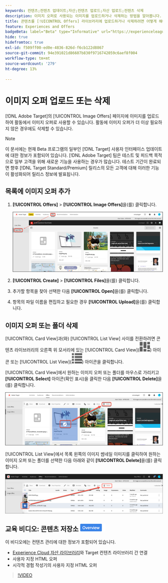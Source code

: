 ```yaml
---
keywords: 컨텐츠;컨텐츠 업데이트;자산;컨텐츠 업로드;자산 업로드;컨텐츠 삭제
description: 이미지 오퍼로 사용되는 이미지를 업로드하거나 삭제하는 방법을 알아봅니다.
title: 콘텐츠를 [!UICONTROL Offers] 라이브러리에 업로드하거나 삭제하려면 어떻게 해야 합니까?
feature: Experiences and Offers
badgeBeta: label="Beta" type="Informative" url="https://experienceleague.adobe.com/docs/target/using/introduction/intro.html#beta newtab=true" tooltip=" [!DNL Adobe Target]의 Beta 기능"
hide: true
hidefromtoc: true
exl-id: f509ff00-ed0e-4836-826d-f6cb122d8867
source-git-commit: 94e391021d86607b830f9716742059c6aef8f004
workflow-type: tm+mt
source-wordcount: '279'
ht-degree: 13%

---
```


# 이미지 오퍼 업로드 또는 삭제

[!DNL Adobe Target]의 [!UICONTROL Image Offers] 페이지에 이미지를 업로드하여 활동에서 이미지 오퍼로 사용할 수 있습니다. 활동에 이미지 오퍼가 더 이상 필요하지 않은 경우에도 삭제할 수 있습니다.

>[!NOTE]
>
>이 문서에는 현재 Beta 프로그램의 일부인 [!DNL Target] 사용자 인터페이스 업데이트에 대한 정보가 포함되어 있습니다. [!DNL Adobe Target] 팀은 테스트 및 피드백 목적으로 일부 고객을 위해 새로운 기능을 사용하는 경우가 많습니다. 테스트 기간이 완료되면 향후 [!DNL Target Standard/Premium] 릴리스의 모든 고객에 대해 이러한 기능이 활성화되어 릴리스 정보에 발표됩니다.

## 목록에 이미지 오퍼 추가

1. **[!UICONTROL Offers]** > **[!UICONTROL Image Offers]**&#x200B;을(를) 클릭합니다.

   ![오퍼 > 이미지 오퍼](/help/main/c-experiences/c-manage-content/assets/image-offers-new.png)

1. **[!UICONTROL Create]** > **[!UICONTROL Files]**&#x200B;을(를) 클릭합니다.
1. 추가할 항목을 찾아 선택한 다음 **[!UICONTROL Open]**&#x200B;을(를) 클릭합니다.
1. 항목의 파일 이름을 편집하고 필요한 경우 **[!UICONTROL Upload]**&#x200B;을(를) 클릭합니다.

## 이미지 오퍼 또는 폴더 삭제

[!UICONTROL Card View]과(와) [!UICONTROL List View] 사이를 전환하려면 콘텐츠 라이브러리의 오른쪽 위 모서리에 있는 [!UICONTROL Card View](![카드 보기 아이콘](/help/main/c-experiences/c-manage-content/assets/icon-tile.png)) 아이콘 또는 [!UICONTROL List View](![목록 보기 아이콘](/help/main/c-experiences/c-manage-content/assets/icon-list-view.png)) 아이콘을 클릭합니다.

[!UICONTROL Card View]에서 원하는 이미지 오퍼 또는 폴더를 마우스로 가리키고 **[!UICONTROL Select]** 아이콘(확인 표시)을 클릭한 다음 **[!UICONTROL Delete]**&#x200B;을(를) 클릭합니다.

![카드 보기에서 오퍼 삭제](/help/main/c-experiences/c-manage-content/assets/delete-card-view.png)

[!UICONTROL List View]에서 목록 왼쪽의 이미지 썸네일 이미지를 클릭하여 원하는 이미지 오퍼 또는 폴더를 선택한 다음 아래와 같이 **[!UICONTROL Delete]**&#x200B;을(를) 클릭합니다.

![선택한 항목 삭제](/help/main/c-experiences/c-manage-content/assets/delete-image-offer.png)

## 교육 비디오: 콘텐츠 저장소 ![개요 배지](/help/main/assets/overview.png)

이 비디오에는 컨텐츠 관리에 대한 정보가 포함되어 있습니다.

* [Experience Cloud 자산 라이브러리](https://experienceleague.adobe.com/docs/core-services/interface/assets/creative-cloud.html)와 Target 컨텐츠 라이브러리 간 연결
* 사용자 지정 HTML 오퍼
* 시각적 경험 작성기의 사용자 지정 HTML 오퍼

>[!VIDEO](https://video.tv.adobe.com/v/17387)
